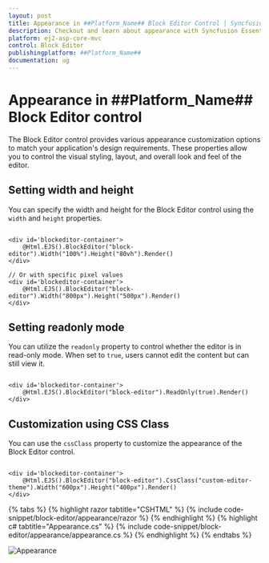 ```yaml
---
layout: post
title: Appearance in ##Platform_Name## Block Editor Control | Syncfusion
description: Checkout and learn about appearance with Syncfusion Essential ##Platform_Name## BlockEditor control, its elements, and more details.
platform: ej2-asp-core-mvc
control: Block Editor
publishingplatform: ##Platform_Name##
documentation: ug
---
```


# Appearance in ##Platform_Name## Block Editor control

The Block Editor control provides various appearance customization options to match your application's design requirements. These properties allow you to control the visual styling, layout, and overall look and feel of the editor.

## Setting width and height

You can specify the width and height for the Block Editor control using the `width` and `height` properties.

```cshtml

<div id='blockeditor-container'>
    @Html.EJS().BlockEditor("block-editor").Width("100%").Height("80vh").Render()
</div>

// Or with specific pixel values
<div id='blockeditor-container'>
    @Html.EJS().BlockEditor("block-editor").Width("800px").Height("500px").Render()
</div>

```

## Setting readonly mode

You can utilize the `readonly` property to control whether the editor is in read-only mode. When set to `true`, users cannot edit the content but can still view it.

```cshtml

<div id='blockeditor-container'>
    @Html.EJS().BlockEditor("block-editor").ReadOnly(true).Render()
</div>

```

## Customization using CSS Class

You can use the `cssClass` property to customize the appearance of the Block Editor control.

```cshtml

<div id='blockeditor-container'>
    @Html.EJS().BlockEditor("block-editor").CssClass("custom-editor-theme").Width("600px").Height("400px").Render()
</div>

```

{% tabs %}
{% highlight razor tabtitle="CSHTML" %}
{% include code-snippet/block-editor/appearance/razor %}
{% endhighlight %}
{% highlight c# tabtitle="Appearance.cs" %}
{% include code-snippet/block-editor/appearance/appearance.cs %}
{% endhighlight %}
{% endtabs %}

![Appearance](images/appearance.png)
